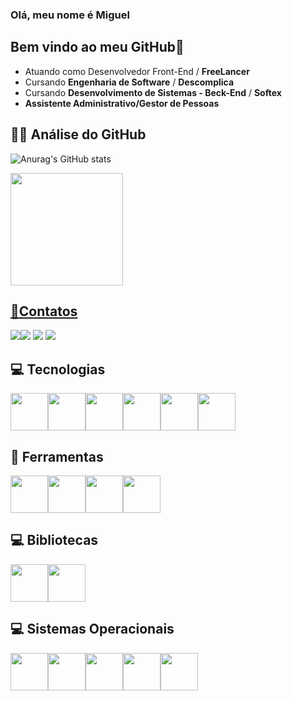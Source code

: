 ### Olá, meu nome é Miguel
## Bem vindo ao meu GitHub👋

- Atuando como Desenvolvedor Front-End / **FreeLancer**
- Cursando **Engenharia de Software** / **Descomplica**
- Cursando **Desenvolvimento de Sistemas - Beck-End** / **Softex**
-  **Assistente Administrativo/Gestor de Pessoas**

## 🧑‍💻 Análise do GitHub 

![Anurag's GitHub stats](https://github-readme-stats.vercel.app/api?username=Miguel-Santana&show_icons=true&theme=radical)
<div>
<a href="https://github.com/seu-usuário-aqui">
<img loading="lazy" height="180em" src="https://github-readme-stats.vercel.app/api/top-langs/?username=miguelsantana105&layout=compact&langs_count=7&theme=dracula"/>
</div>

## 📱Contatos 

<div>
<a href="https://instagram.com/miguel_santana104" target="_blank"><img loading="lazy" src="https://img.shields.io/badge/-Instagram-%23E4405F?style=for-the-badge&logo=instagram&logoColor=white" target="_blank"></a><a href="https://wa.me/81996602629" target="_blank"><img loading="lazy" src="https://img.shields.io/badge/WhatsApp-008000?style=for-the-badge&logo=whatsapp&logoColor=white" target="_blank"></a>
<a href = "miguel.santana104@gmail.com"><img loading="lazy" src="https://img.shields.io/badge/Gmail-D14836?style=for-the-badge&logo=gmail&logoColor=white" target="_blank"></a>
<a href="https://www.linkedin.com/in/MiguelSantana105" target="_blank"><img loading="lazy" src="https://img.shields.io/badge/-LinkedIn-%230077B5?style=for-the-badge&logo=linkedin&logoColor=white" target="_blank"></a>   
</div>

## 💻 Tecnologias 

<img loading="lazy" width="60" height="60" src="https://cdn.jsdelivr.net/gh/devicons/devicon@latest/icons/css3/css3-original-wordmark.svg" /><img loading="lazy" width="60" height="60" src="https://cdn.jsdelivr.net/gh/devicons/devicon@latest/icons/javascript/javascript-original.svg" /><img loading="lazy" width="60" height="60" src="https://cdn.jsdelivr.net/gh/devicons/devicon@latest/icons/html5/html5-original-wordmark.svg" /><img loading="lazy" width="60" height="60" src="https://cdn.jsdelivr.net/gh/devicons/devicon@latest/icons/azuresqldatabase/azuresqldatabase-original.svg" /><img loading="lazy" width="60" height="60" src="https://cdn.jsdelivr.net/gh/devicons/devicon@latest/icons/python/python-original-wordmark.svg" /><img loading="lazy" width="60" height="60" src="https://cdn.jsdelivr.net/gh/devicons/devicon@latest/icons/markdown/markdown-original.svg" />

## 🔧 Ferramentas 

<img loading="lazy" width="60" height="60" src="https://cdn.jsdelivr.net/gh/devicons/devicon@latest/icons/visualstudio/visualstudio-original.svg" /><img 
loading="lazy" width="60" height="60" src="https://cdn.jsdelivr.net/gh/devicons/devicon@latest/icons/git/git-original.svg" /><img loading="lazy" width="60" height="60" src="https://cdn.jsdelivr.net/gh/devicons/devicon@latest/icons/github/github-original.svg" /><img loading="lazy" width="60" height="60" src="https://cdn.jsdelivr.net/gh/devicons/devicon@latest/icons/arduino/arduino-original-wordmark.svg" />

## 💻 Bibliotecas  

<img loading="lazy" width="60" height="60" src="https://cdn.jsdelivr.net/gh/devicons/devicon@latest/icons/nodejs/nodejs-original.svg" /><img loading="lazy" width="60" height="60" src="https://cdn.jsdelivr.net/gh/devicons/devicon@latest/icons/react/react-original.svg" />



## 💻 Sistemas Operacionais  
<img loading="lazy" width="60" height="60" src="https://cdn.jsdelivr.net/gh/devicons/devicon@latest/icons/windows11/windows11-original.svg" /><img loading="lazy" width="60" height="60" src="https://cdn.jsdelivr.net/gh/devicons/devicon@latest/icons/linux/linux-original.svg" /><img loading="lazy" width="60" height="60" src="https://cdn.jsdelivr.net/gh/devicons/devicon@latest/icons/android/android-original.svg" /><img loading="lazy" width="60" height="60" src="https://cdn.jsdelivr.net/gh/devicons/devicon@latest/icons/apple/apple-original.svg" /><img loading="lazy" width="60" height="60" src="https://cdn.jsdelivr.net/gh/devicons/devicon@latest/icons/safari/safari-original.svg" />










          






          




